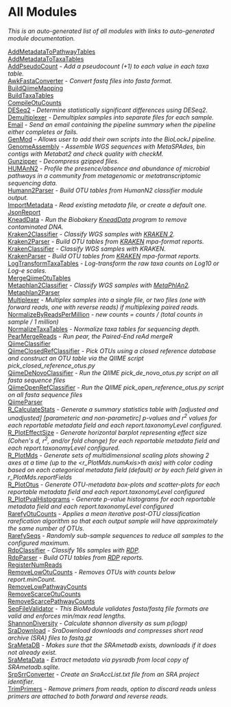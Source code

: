 # All Modules
*This is an auto-generated list of all modules with links to auto-generated module documentation.*

[AddMetadataToPathwayTables](biolockj.module.report.humann2/AddMetadataToPathwayTables.md)                   
[AddMetadataToTaxaTables](biolockj.module.report.taxa/AddMetadataToTaxaTables.md)                   
[AddPseudoCount](biolockj.module.report.taxa/AddPseudoCount.md) - *Add a pseudocount (+1) to each value in each taxa table.*                   
[AwkFastaConverter](biolockj.module.seq/AwkFastaConverter.md) - *Convert fastq files into fasta format.*                   
[BuildQiimeMapping](biolockj.module.implicit.qiime/BuildQiimeMapping.md)                   
[BuildTaxaTables](biolockj.module.report.taxa/BuildTaxaTables.md)                   
[CompileOtuCounts](biolockj.module.report.otu/CompileOtuCounts.md)                   
[DESeq2](biolockj.module.rnaseq/DESeq2.md) - *Determine statistically significant differences using DESeq2.*                   
[Demultiplexer](biolockj.module.implicit/Demultiplexer.md) - *Demultiplex samples into separate files for each sample.*                   
[Email](biolockj.module.report/Email.md) - *Send an email containing the pipeline summary when the pipeline either completes or fails.*                   
[GenMod](biolockj.module.diy/GenMod.md) - *Allows user to add their own scripts into the BioLockJ pipeline.*                   
[GenomeAssembly](biolockj.module.assembly/GenomeAssembly.md) - *Assemble WGS sequences with MetaSPAdes, bin contigs with Metabat2 and check quality with checkM.*                   
[Gunzipper](biolockj.module.seq/Gunzipper.md) - *Decompress gzipped files.*                   
[HUMAnN2](biolockj.module.classifier.wgs/Humann2Classifier.md) - *Profile the presence/absence and abundance of microbial pathways in a community from metagenomic or metatranscriptomic sequencing data.*                   
[Humann2Parser](biolockj.module.implicit.parser.wgs/Humann2Parser.md) - *Build OTU tables from HumanN2 classifier module output.*                   
[ImportMetadata](biolockj.module.implicit/ImportMetadata.md) - *Read existing metadata file, or create a default one.*                   
[JsonReport](biolockj.module.report/JsonReport.md)                   
[KneadData](biolockj.module.seq/KneadData.md) - *Run the Biobakery [KneadData](https://bitbucket.org/biobakery/kneaddata/wiki/Home) program to remove contaminated DNA.*                   
[Kraken2Classifier](biolockj.module.classifier.wgs/Kraken2Classifier.md) - *Classify WGS samples with [KRAKEN 2](https://ccb.jhu.edu/software/kraken2/).*                   
[Kraken2Parser](biolockj.module.implicit.parser.wgs/Kraken2Parser.md) - *Build OTU tables from [KRAKEN](http://ccb.jhu.edu/software/kraken/) mpa-format reports.*                   
[KrakenClassifier](biolockj.module.classifier.wgs/KrakenClassifier.md) - *Classify WGS samples with KRAKEN.*                   
[KrakenParser](biolockj.module.implicit.parser.wgs/KrakenParser.md) - *Build OTU tables from [KRAKEN](http://ccb.jhu.edu/software/kraken/) mpa-format reports.*                   
[LogTransformTaxaTables](biolockj.module.report.taxa/LogTransformTaxaTables.md) - *Log-transform the raw taxa counts on Log10 or Log-e scales.*                   
[MergeQiimeOtuTables](biolockj.module.implicit.qiime/MergeQiimeOtuTables.md)                   
[Metaphlan2Classifier](biolockj.module.classifier.wgs/Metaphlan2Classifier.md) - *Classify WGS samples with [MetaPhlAn2](http://bitbucket.org/biobakery/metaphlan2).*                   
[Metaphlan2Parser](biolockj.module.implicit.parser.wgs/Metaphlan2Parser.md)                   
[Multiplexer](biolockj.module.seq/Multiplexer.md) - *Multiplex samples into a single file, or two files (one with forward reads, one with reverse reads) if multiplexing paired reads.*                   
[NormalizeByReadsPerMillion](biolockj.module.report.taxa/NormalizeByReadsPerMillion.md) - *new counts = counts / (total counts in sample / 1 million)*                   
[NormalizeTaxaTables](biolockj.module.report.taxa/NormalizeTaxaTables.md) - *Normalize taxa tables for sequencing depth.*                   
[PearMergeReads](biolockj.module.seq/PearMergeReads.md) - *Run pear, the Paired-End reAd mergeR*                   
[QiimeClassifier](biolockj.module.implicit.qiime/QiimeClassifier.md)                   
[QiimeClosedRefClassifier](biolockj.module.classifier.r16s/QiimeClosedRefClassifier.md) - *Pick OTUs using a closed reference database and construct an OTU table via the QIIME script pick_closed_reference_otus.py*                   
[QiimeDeNovoClassifier](biolockj.module.classifier.r16s/QiimeDeNovoClassifier.md) - *Run the QIIME pick_de_novo_otus.py script on all fasta sequence files*                   
[QiimeOpenRefClassifier](biolockj.module.classifier.r16s/QiimeOpenRefClassifier.md) - *Run the QIIME pick_open_reference_otus.py script on all fasta sequence files*                   
[QiimeParser](biolockj.module.implicit.parser.r16s/QiimeParser.md)                   
[R_CalculateStats](biolockj.module.report.r/R_CalculateStats.md) - *Generate a summary statistics table with [adjusted and unadjusted] [parameteric and non-parametirc] p-values and r<sup>2</sup> values for each reportable metadata field and each *report.taxonomyLevel* configured.*                   
[R_PlotEffectSize](biolockj.module.report.r/R_PlotEffectSize.md) - *Generate horizontal barplot representing effect size (Cohen's d, r<sup>2</sup>, and/or fold change) for each reportable metadata field and each *report.taxonomyLevel* configured.*                   
[R_PlotMds](biolockj.module.report.r/R_PlotMds.md) - *Generate sets of multidimensional scaling plots showing 2 axes at a time (up to the <*r_PlotMds.numAxis*>th axis) with color coding based on each categorical metadata field (default) or by each field given in *r_PlotMds.reportFields**                   
[R_PlotOtus](biolockj.module.report.r/R_PlotOtus.md) - *Generate OTU-metadata box-plots and scatter-plots for each reportable metadata field and each *report.taxonomyLevel* configured*                   
[R_PlotPvalHistograms](biolockj.module.report.r/R_PlotPvalHistograms.md) - *Generate p-value histograms for each reportable metadata field and each *report.taxonomyLevel* configured*                   
[RarefyOtuCounts](biolockj.module.report.otu/RarefyOtuCounts.md) - *Applies a mean iterative post-OTU classification rarefication algorithm so that each output sample will have approximately the same number of OTUs.*                   
[RarefySeqs](biolockj.module.seq/RarefySeqs.md) - *Randomly sub-sample sequences to reduce all samples to the configured maximum.*                   
[RdpClassifier](biolockj.module.classifier.r16s/RdpClassifier.md) - *Classify 16s samples with [RDP](http://rdp.cme.msu.edu/classifier/classifier.jsp).*                   
[RdpParser](biolockj.module.implicit.parser.r16s/RdpParser.md) - *Build OTU tables from [RDP](http://rdp.cme.msu.edu/classifier/classifier.jsp) reports.*                   
[RegisterNumReads](biolockj.module.implicit/RegisterNumReads.md)                   
[RemoveLowOtuCounts](biolockj.module.report.otu/RemoveLowOtuCounts.md) - *Removes OTUs with counts below report.minCount.*                   
[RemoveLowPathwayCounts](biolockj.module.report.humann2/RemoveLowPathwayCounts.md)                   
[RemoveScarceOtuCounts](biolockj.module.report.otu/RemoveScarceOtuCounts.md)                   
[RemoveScarcePathwayCounts](biolockj.module.report.humann2/RemoveScarcePathwayCounts.md)                   
[SeqFileValidator](biolockj.module.seq/SeqFileValidator.md) - *This BioModule validates fasta/fastq file formats are valid and enforces min/max read lengths.*                   
[ShannonDiversity](biolockj.module.diversity/ShannonDiversity.md) - *Calculate shannon diversity as sum p(logp)*                   
[SraDownload](biolockj.module.getData.sra/SraDownload.md) - *SraDownload downloads and compresses short read archive (SRA) files to fastq.gz*                   
[SraMetaDB](biolockj.module.getData.sra/SraMetaDB.md) - *Makes sure that the SRAmetadb exists, downloads if it does not already exist.*                   
[SraMetaData](biolockj.module.getData.sra/SraMetaData.md) - *Extract metadata via pysradb from local copy of SRAmetadb.sqlite.*                   
[SrpSrrConverter](biolockj.module.getData.sra/SrpSrrConverter.md) - *Create an SraAccList.txt file from an SRA project identifier.*                   
[TrimPrimers](biolockj.module.seq/TrimPrimers.md) - *Remove primers from reads, option to discard reads unless primers are attached to both forward and reverse reads.*                   
